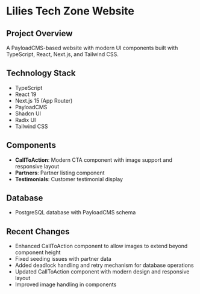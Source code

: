 # Lilies Tech Zone Website

## Project Overview
A PayloadCMS-based website with modern UI components built with TypeScript, React, Next.js, and Tailwind CSS.

## Technology Stack
- TypeScript
- React 19
- Next.js 15 (App Router)
- PayloadCMS
- Shadcn UI
- Radix UI
- Tailwind CSS

## Components
- **CallToAction**: Modern CTA component with image support and responsive layout
- **Partners**: Partner listing component
- **Testimonials**: Customer testimonial display

## Database
- PostgreSQL database with PayloadCMS schema

## Recent Changes
- Enhanced CallToAction component to allow images to extend beyond component height
- Fixed seeding issues with partner data
- Added deadlock handling and retry mechanism for database operations
- Updated CallToAction component with modern design and responsive layout
- Improved image handling in components
